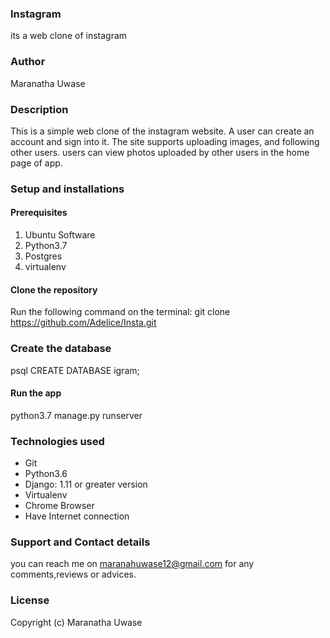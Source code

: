 ### Instagram
its a web clone of instagram
### Author
Maranatha Uwase
### Description
This is a simple web clone of the instagram website. A user can create an account and sign into it. The site supports uploading images, and following other users. users can view photos uploaded by other users in the home page of app.

### Setup and installations
#### Prerequisites
1. Ubuntu Software
2. Python3.7
3. Postgres
4. virtualenv
#### Clone the repository
Run the following command on the terminal: git clone https://github.com/Adelice/Insta.git
### Create the database
psql
CREATE DATABASE igram;
#### Run the app
python3.7 manage.py runserver
### Technologies used
* Git
* Python3.6
* Django: 1.11 or greater version
* Virtualenv
* Chrome Browser
* Have Internet connection
### Support and Contact details
you can reach me on maranahuwase12@gmail.com for any comments,reviews or advices.
### License
Copyright (c) Maranatha Uwase

